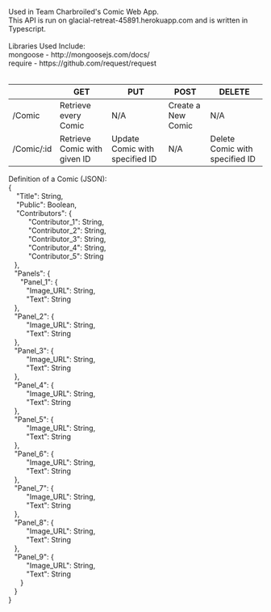 <p>
Used in Team Charbroiled's Comic Web App.
<br>
This API is run on glacial-retreat-45891.herokuapp.com and is written in Typescript.<br>
<br>
Libraries Used Include:<br>
mongoose - http://mongoosejs.com/docs/<br>
require - https://github.com/request/request
<br>
<br>
</p>

|            | GET                          | PUT                            | POST               | DELETE                         |
|------------|------------------------------|--------------------------------|--------------------|--------------------------------|
| /Comic     |     Retrieve every Comic     |               N/A              | Create a New Comic |               N/A              |
| /Comic/:id | Retrieve Comic with given ID | Update Comic with specified ID |         N/A        | Delete Comic with specified ID |

<p>
Definition of a Comic (JSON):<br>
{<br>
&nbsp;&nbsp;&nbsp; "Title": String,<br>
&nbsp;&nbsp;&nbsp; "Public": Boolean,<br>
&nbsp;&nbsp;&nbsp; "Contributors": {<br>
&nbsp;&nbsp;&nbsp;&nbsp;&nbsp;&nbsp;&nbsp;&nbsp;&nbsp;  "Contributor_1": String,<br>
&nbsp;&nbsp;&nbsp;&nbsp;&nbsp;&nbsp;&nbsp;&nbsp;&nbsp;  "Contributor_2": String,<br>
&nbsp;&nbsp;&nbsp;&nbsp;&nbsp;&nbsp;&nbsp;&nbsp;&nbsp;  "Contributor_3": String,<br>
&nbsp;&nbsp;&nbsp;&nbsp;&nbsp;&nbsp;&nbsp;&nbsp;&nbsp;  "Contributor_4": String,<br>
&nbsp;&nbsp;&nbsp;&nbsp;&nbsp;&nbsp;&nbsp;&nbsp;&nbsp;  "Contributor_5": String<br>
&nbsp;&nbsp;&nbsp;},<br>
&nbsp;&nbsp;&nbsp;"Panels": {<br>
&nbsp;&nbsp;&nbsp;&nbsp;&nbsp;&nbsp;"Panel_1": {<br>
&nbsp;&nbsp;&nbsp;&nbsp;&nbsp;&nbsp;&nbsp;&nbsp;&nbsp;"Image_URL": String,<br>
&nbsp;&nbsp;&nbsp;&nbsp;&nbsp;&nbsp;&nbsp;&nbsp;&nbsp;"Text": String<br>
&nbsp;&nbsp;&nbsp;},<br>
&nbsp;&nbsp;&nbsp;"Panel_2": {<br>
&nbsp;&nbsp;&nbsp;&nbsp;&nbsp;&nbsp;&nbsp;&nbsp;&nbsp;"Image_URL": String,<br>
&nbsp;&nbsp;&nbsp;&nbsp;&nbsp;&nbsp;&nbsp;&nbsp;&nbsp;"Text": String<br>
&nbsp;&nbsp;&nbsp;},<br>
&nbsp;&nbsp;&nbsp;"Panel_3": {<br>
&nbsp;&nbsp;&nbsp;&nbsp;&nbsp;&nbsp;&nbsp;&nbsp;&nbsp;"Image_URL": String,<br>
&nbsp;&nbsp;&nbsp;&nbsp;&nbsp;&nbsp;&nbsp;&nbsp;&nbsp;"Text": String<br>
&nbsp;&nbsp;&nbsp;},<br>
&nbsp;&nbsp;&nbsp;"Panel_4": {<br>
&nbsp;&nbsp;&nbsp;&nbsp;&nbsp;&nbsp;&nbsp;&nbsp;&nbsp;"Image_URL": String,<br>
&nbsp;&nbsp;&nbsp;&nbsp;&nbsp;&nbsp;&nbsp;&nbsp;&nbsp;"Text": String<br>
&nbsp;&nbsp;&nbsp;},<br>
&nbsp;&nbsp;&nbsp;"Panel_5": {<br>
&nbsp;&nbsp;&nbsp;&nbsp;&nbsp;&nbsp;&nbsp;&nbsp;&nbsp;"Image_URL": String,<br>
&nbsp;&nbsp;&nbsp;&nbsp;&nbsp;&nbsp;&nbsp;&nbsp;&nbsp;"Text": String<br>
&nbsp;&nbsp;&nbsp;},<br>
&nbsp;&nbsp;&nbsp;"Panel_6": {<br>
&nbsp;&nbsp;&nbsp;&nbsp;&nbsp;&nbsp;&nbsp;&nbsp;&nbsp;"Image_URL": String,<br>
&nbsp;&nbsp;&nbsp;&nbsp;&nbsp;&nbsp;&nbsp;&nbsp;&nbsp;"Text": String<br>
&nbsp;&nbsp;&nbsp;},<br>
&nbsp;&nbsp;&nbsp;"Panel_7": {<br>
&nbsp;&nbsp;&nbsp;&nbsp;&nbsp;&nbsp;&nbsp;&nbsp;&nbsp;"Image_URL": String,<br>
&nbsp;&nbsp;&nbsp;&nbsp;&nbsp;&nbsp;&nbsp;&nbsp;&nbsp;"Text": String<br>
&nbsp;&nbsp;&nbsp;},<br>
&nbsp;&nbsp;&nbsp;"Panel_8": {<br>
&nbsp;&nbsp;&nbsp;&nbsp;&nbsp;&nbsp;&nbsp;&nbsp;&nbsp;"Image_URL": String,<br>
&nbsp;&nbsp;&nbsp;&nbsp;&nbsp;&nbsp;&nbsp;&nbsp;&nbsp;"Text": String<br>
&nbsp;&nbsp;&nbsp;},<br>
&nbsp;&nbsp;&nbsp;"Panel_9": {<br>
&nbsp;&nbsp;&nbsp;&nbsp;&nbsp;&nbsp;&nbsp;&nbsp;&nbsp;"Image_URL": String,<br>
&nbsp;&nbsp;&nbsp;&nbsp;&nbsp;&nbsp;&nbsp;&nbsp;&nbsp;"Text": String<br>
&nbsp;&nbsp;&nbsp;&nbsp;&nbsp;&nbsp;}<br>
&nbsp;&nbsp;&nbsp;}<br>
}<br>
</p>